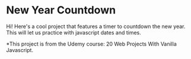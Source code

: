 # New Year Countdown
Hi! Here's a cool project that features a timer to countdown the new year. This will let us practice with javascript dates and times.

*This project is from the Udemy course: 20 Web Projects With Vanilla Javascript.
